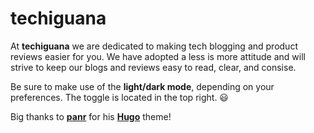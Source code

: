 # techiguana

At **techiguana** we are dedicated to making tech blogging and product reviews easier for you. We have adopted a less is more attitude and will strive to keep our blogs and reviews easy to read, clear, and consise.  

Be sure to make use of the **light/dark mode**, depending on your preferences. The toggle is located in the top right. 😃

Big thanks to [**panr**](https://twitter.com/panr) for his [**Hugo**](https://gohugo.io/) theme!
